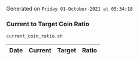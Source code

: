 Generated on `Friday 01-October-2021 at 05:34:18`

### Current to Target Coin Ratio
`current_coin_ratio.sh`

Date|Current|Target|Ratio
---|---|---|---
